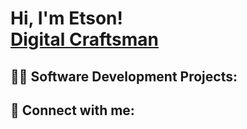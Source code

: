 <h1>Hi, I'm Etson! <br/> <a href="https://github.com/etsond/etsond">Digital Craftsman</a>

<h2>👨‍💻 Software Development Projects:</h2>


<h2> 🤳 Connect with me:</h2>


<!--
**etsond/Etsond** is a ✨ _special_ ✨ repository because its `README.md` (this file) appears on your GitHub profile.

Here are some ideas to get you started:

- 🔭 I’m currently working on ...
- 🌱 I’m currently learning ...
- 👯 I’m looking to collaborate on ...
- 🤔 I’m looking for help with ...
- 💬 Ask me about ...
- 📫 How to reach me: ...
- 😄 Pronouns: ...
- ⚡ Fun fact: ...
-->
